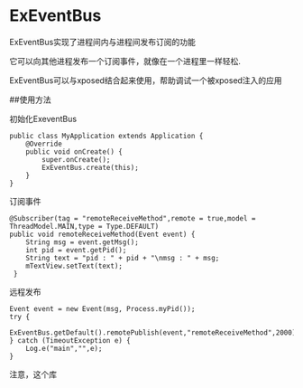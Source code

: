 # ExEventBus
ExEventBus实现了进程间内与进程间发布订阅的功能

它可以向其他进程发布一个订阅事件，就像在一个进程里一样轻松.

ExEventBus可以与xposed结合起来使用，帮助调试一个被xposed注入的应用

##使用方法

初始化ExeventBus

```
public class MyApplication extends Application {
    @Override
    public void onCreate() {
        super.onCreate();
        ExEventBus.create(this);
    }
}
```
订阅事件
```
@Subscriber(tag = "remoteReceiveMethod",remote = true,model = ThreadModel.MAIN,type = Type.DEFAULT)
public void remoteReceiveMethod(Event event) {
    String msg = event.getMsg();
    int pid = event.getPid();
    String text = "pid : " + pid + "\nmsg : " + msg;
    mTextView.setText(text);
 }
```
远程发布
```
Event event = new Event(msg, Process.myPid());
try {
    ExEventBus.getDefault().remotePublish(event,"remoteReceiveMethod",2000);
} catch (TimeoutException e) {
    Log.e("main","",e);
}
```

注意，这个库
